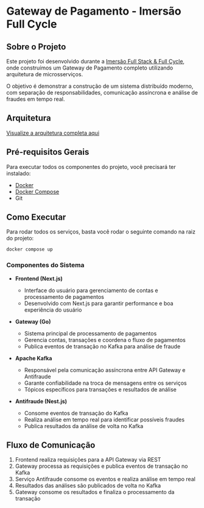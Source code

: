 # Gateway de Pagamento - Imersão Full Cycle

## Sobre o Projeto

Este projeto foi desenvolvido durante a [Imersão Full Stack & Full Cycle](https://imersao.fullcycle.com.br/evento/), onde construímos um Gateway de Pagamento completo utilizando arquitetura de microsserviços.

O objetivo é demonstrar a construção de um sistema distribuído moderno, com separação de responsabilidades, comunicação assíncrona e análise de fraudes em tempo real.

## Arquitetura

[Visualize a arquitetura completa aqui](https://link.excalidraw.com/readonly/Nrz6WjyTrn7IY8ZkrZHy)


## Pré-requisitos Gerais

Para executar todos os componentes do projeto, você precisará ter instalado:

- [Docker](https://www.docker.com/get-started)
- [Docker Compose](https://docs.docker.com/compose/install/)
- Git

## Como Executar

Para rodar todos os serviços, basta você rodar o seguinte comando na raiz do projeto:

```bash
docker compose up
```

### Componentes do Sistema

- **Frontend (Next.js)**
  - Interface do usuário para gerenciamento de contas e processamento de pagamentos
  - Desenvolvido com Next.js para garantir performance e boa experiência do usuário

- **Gateway (Go)**
  - Sistema principal de processamento de pagamentos
  - Gerencia contas, transações e coordena o fluxo de pagamentos
  - Publica eventos de transação no Kafka para análise de fraude

- **Apache Kafka**
  - Responsável pela comunicação assíncrona entre API Gateway e Antifraude
  - Garante confiabilidade na troca de mensagens entre os serviços
  - Tópicos específicos para transações e resultados de análise

- **Antifraude (Nest.js)**
  - Consome eventos de transação do Kafka
  - Realiza análise em tempo real para identificar possíveis fraudes
  - Publica resultados da análise de volta no Kafka

## Fluxo de Comunicação

1. Frontend realiza requisições para a API Gateway via REST
2. Gateway processa as requisições e publica eventos de transação no Kafka
3. Serviço Antifraude consome os eventos e realiza análise em tempo real
4. Resultados das análises são publicados de volta no Kafka
5. Gateway consome os resultados e finaliza o processamento da transação
